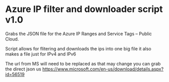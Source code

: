 # Azure IP filter and downloader script v1.0
Grabs the JSON file for the Azure IP Ranges and Service Tags – Public Cloud.

Script allows for flitering and downloads the ips into one big file it also makes a file just for IPv4 and IPv6

The url from MS will need to be replaced as that may change you can grab the direct json us https://www.microsoft.com/en-us/download/details.aspx?id=56519
